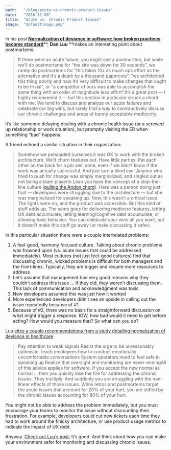 ```yaml
---
path:	"/blog/acute-vs-chronic-product-issues"
date:	"2016-11-08"
title:	"Acute vs. Chronic Product Issues"
image:	"defaultimage.png"
---
```


In his post [**Normalization of deviance in software: how broken practices become standard**](http://danluu.com/wat/)**, **Dan Luu** **makes an interesting point about postmortems:


> If there were an acute failure, you might see a postmortem, but while we’ll do postmortems for “the site was down for 30 seconds”, we rarely do postmortems for “this takes 10x as much ops effort as the alternative and it’s a death by a thousand papercuts”, “we architected this thing poorly and now it’s very difficult to make changes that ought to be trivial”, or “a competitor of ours was able to accomplish the same thing with an order of magnitude less effort”.It’s a great post — I highly recommend it — but this section in particular struck a chord with me. We tend to discuss and analyze our acute failures and celebrate our big wins, but rarely find a way to constructively discuss our chronic challenges and areas of barely acceptable mediocrity.

It’s like someone delaying dealing with a chronic health issue (or a screwed up relationship or work situation), but promptly visiting the ER when something “bad” happens.

A friend echoed a similar situation in their organization:


> Somehow we persuaded ourselves it was OK to work with the broken architecture. We’d churn features out. Have little parties. Pat each other on the back for a job well done, even if we didn’t know if the work was actually successful. And just turn a blind eye. Anyone who tried to push for change was simply marginalized, and singled out as not being a team playerIn Lean you have the concept of a stop-the-line culture ([pulling the Andon chord](http://www.shmula.com/about-peter-abilla/what-is-andon-in-the-toyota-production-system/)). Here was a person doing just that — developers were struggling due to the architecture — but she was marginalized for speaking up. Now, this wasn’t a critical issue. The lights were on, and the product was accessible. But this kind of stuff adds up. The same goes for delivering mediocre features, letting UX debt accumulate, letting learning/cognitive debt accumulate, or allowing toxic behavior. You can celebrate your wins all you want, but it doesn’t make this stuff go away (or make discussing it safer).

In this particular situation there were a couple interrelated problems:

1. A feel-good, harmony focused culture. Talking about chronic problems was frowned upon (vs. acute issues that could be addressed immediately). Most cultures (not just feel-good cultures) find that discussing chronic, wicked problems is difficult for both managers and the front-lines. Typically, they are bigger and require more resources to address
2. Let’s assume that management had very good reasons why they couldn’t address this issue … if they did, they weren’t discussing them. This lack of communication and acknowledgment was toxic
3. New developers assumed this was just how it worked
4. More experienced developers didn’t see an upside in calling out the issue repeatedly because of #1
5. Because of #2, there was no basis for a straightforward discussion on what might trigger a response. IOW, how bad would it need to get before acting? How would you measure that?
So what can you do?

Luu [cites a couple recommendations from a study detailing normalization of deviance in healthcare](https://www.ncbi.nlm.nih.gov/pmc/articles/PMC2821100/):


> Pay attention to weak signals
> Resist the urge to be unreasonably optimistic
> Teach employees how to conduct emotionally uncomfortable conversations
> System operators need to feel safe in speaking up
> Realize that oversight and monitoring are never-endingAll of this advice applies for software. If you accept the new normal as normal … then you quickly lose the fire for addressing the chronic issues. They multiply. And suddenly you are struggling with the non-linear effects of those issues. While retros and postmortems target the acute issues that account for 20% of your hurt, you are stifled by the chronic issues accounting for 80% of your hurt.

You might not be able to address the problem immediately, but you must encourage your teams to monitor the issue without discounting their frustration. For example, developers could cut new tickets each time they had to work around the finicky architecture, or use product usage metrics to indicate the impact of UX debt.

Anyway. [Check out Luu’s post.](http://danluu.com/wat/) It’s good. And think about how you can make your environment safer for monitoring and discussing chronic issues.

